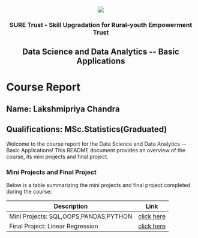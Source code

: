 <!-- PROJECT LOGO -->
<br />

<div align="center">
   <img src='https://user-images.githubusercontent.com/73131499/166115643-d3187f47-d38f-41b2-ae42-5ecbbc60de14.png' />


<h3 align="center">SURE Trust - Skill Upgradation for Rural-youth Empowerment Trust</h3>
  <h2> Data Science and Data Analytics -- Basic Applications </h2>
</div>

# Course Report

## Name: Lakshmipriya Chandra

## Qualifications: MSc.Statistics(Graduated)

Welcome to the course report for the Data Science and Data Analytics -- Basic Applications! This README document provides an overview of the course, its mini projects and final project.

### Mini Projects and Final Project

Below is a table summarizing the mini projects and final project completed during the course:

| Description                               | Link                                    |
|-------------------------------------------|-----------------------------------------|
| Mini Projects: SQL,OOPS,PANDAS,PYTHON     | [click here](https://github.com/sure-trust/G8_DS/tree/main/Mini%20Projects/LakshmiPriya)                       |
| Final Project: Linear Regression     |[click here](https://github.com/sure-trust/G8_DS/tree/main/Final%20Capstone%20Projects/LakshmiPriya)                        |
